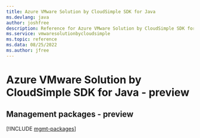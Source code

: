 ```yaml
---
title: Azure VMware Solution by CloudSimple SDK for Java
ms.devlang: java
author: joshfree
description: Reference for Azure VMware Solution by CloudSimple SDK for Java
ms.service: vmwaresolutionbycloudsimple
ms.topic: reference
ms.data: 08/25/2022
ms.author: jfree
---
```

# Azure VMware Solution by CloudSimple SDK for Java - preview

## Management packages - preview
[!INCLUDE [mgmt-packages](vmware-solution-by-cloudsimple-mgmt-index.md)]